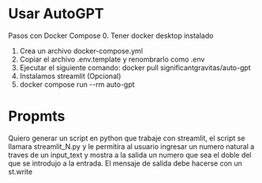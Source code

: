 # Usar AutoGPT

Pasos con Docker Compose 0. Tener docker desktop instalado

1. Crea un archivo docker-compose.yml
2. Copiar el archivo .env.template y renombrarlo como .env
3. Ejecutar el siguiente comando: docker pull significantgravitas/auto-gpt
4. Instalamos streamlit (Opcional)
5. docker compose run --rm auto-gpt

# Propmts

Quiero generar un script en python que trabaje con streamlit, el script se llamara streamlit_N.py y le permitira al usuario ingresar un numero natural a traves de un input_text y mostra a la salida un numero que sea el doble del que se introdujo a la entrada. El mensaje de salida debe hacerse con un st.write
